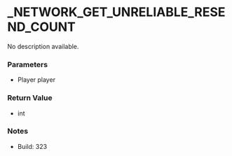 # _NETWORK_GET_UNRELIABLE_RESEND_COUNT

No description available.

### Parameters
* Player player

### Return Value
* int

### Notes
* Build: 323

